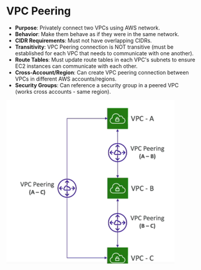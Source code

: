 # VPC Peering

- **Purpose**: Privately connect two VPCs using AWS network.
- **Behavior**: Make them behave as if they were in the same network.
- **CIDR Requirements**: Must not have overlapping CIDRs.
- **Transitivity**: VPC Peering connection is NOT transitive (must be established for each VPC that needs to communicate with one another).
- **Route Tables**: Must update route tables in each VPC's subnets to ensure EC2 instances can communicate with each other.
- **Cross-Account/Region**: Can create VPC peering connection between VPCs in different AWS accounts/regions.
- **Security Groups**: Can reference a security group in a peered VPC (works cross accounts - same region).

![VPC Peering](../z_resources/images/vpc/vpc-peering.png)